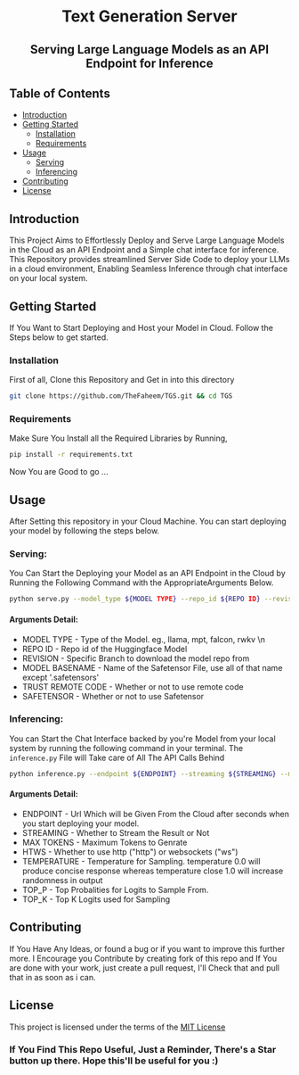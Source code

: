 <h1 align="center">Text Generation Server</h1>

<h2 align="center">Serving Large Language Models as an API Endpoint for Inference</h2>

## Table of Contents

- [Introduction](#introduction)
- [Getting Started](#getting-started)
  - [Installation](#installation)
  - [Requirements](#requirements)
- [Usage](#usage)
  - [Serving](#serving)
  - [Inferencing](#inferencing)
- [Contributing](#contributing)
- [License](#license)

## Introduction

This Project Aims to Effortlessly Deploy and Serve Large Language Models in the Cloud as an API Endpoint and a Simple chat interface for inference. This Repository provides streamlined Server Side Code to deploy your LLMs in a cloud environment, Enabling Seamless Inference through chat interface on your local system.

## Getting Started

If You Want to Start Deploying and Host your Model in Cloud. Follow the Steps below to get started.

### Installation

First of all, Clone this Repository and Get in into this directory
  ```sh
  git clone https://github.com/TheFaheem/TGS.git && cd TGS
  ```

### Requirements

Make Sure You Install all the Required Libraries by Running,
  ```sh
  pip install -r requirements.txt
  ```
Now You are Good to go ...

## Usage

After Setting this repository in your Cloud Machine. You can start deploying your model by following the steps below.
  
### Serving:
You Can Start the Deploying your Model as an API Endpoint in the Cloud by Running the Following Command
with the AppropriateArguments Below.
  ```sh
  python serve.py --model_type ${MODEL TYPE} --repo_id ${REPO ID} --revision ${REVISION} --model_basename ${MODEL BASENAME} --trust_remote_code ${TRUST REMOTE CODE} --safetensors ${SAFETENSOR}
  ```
#### Arguments Detail:

- MODEL TYPE - Type of the Model. eg., llama, mpt, falcon, rwkv \n
- REPO ID - Repo id of the Huggingface Model
- REVISION - Specific Branch to download the model repo from
- MODEL BASENAME - Name of the Safetensor File, use all of that name except '.safetensors'
- TRUST REMOTE CODE - Whether or not to use remote code
- SAFETENSOR - Whether or not to use Safetensor

### Inferencing:
You can Start the Chat Interface backed by you're Model from your local system by running the following command in your terminal. The `inference.py` File will Take care of All The API Calls Behind
  ```sh
  python inference.py --endpoint ${ENDPOINT} --streaming ${STREAMING} --max_tokens ${MAX TOKENS} --ht_ws ${HTWS} --temperature ${TEMPERATURE} --top_p ${TOP_P} --top_k ${TOP_K}
  ```

#### Arguments Detail:

- ENDPOINT - Url Which will be Given From the Cloud after seconds when you start deploying your model.
- STREAMING - Whether to Stream the Result or Not
- MAX TOKENS - Maximum Tokens to Genrate
- HTWS - Whether to use http ("http") or websockets ("ws")
- TEMPERATURE - Temperature for Sampling. temperature 0.0 will produce concise response whereas temperature close 1.0 will increase randomness in output
- TOP_P - Top Probalities for Logits to Sample From.
- TOP_K - Top K Logits used for Sampling

## Contributing

If You Have Any Ideas, or found a bug or if you want to improve this further more. I Encourage you Contribute by creating fork of this repo and If You are done with your work, just create a pull request, I'll Check that and pull that in as soon as i can. 

## License

This project is licensed under the terms of the [MIT License](https://github.com/TheFaheem/Transformers/blob/main/LICENSE)

### If You Find This Repo Useful, Just a Reminder, There's a Star button up there. Hope this'll be useful for you :)


